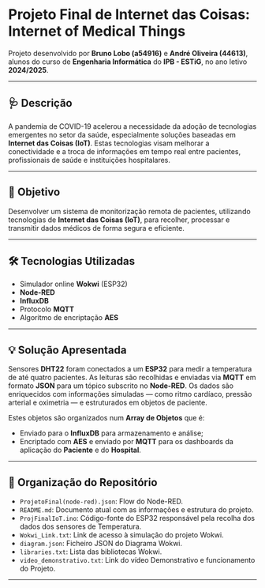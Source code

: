 # **Projeto Final de Internet das Coisas: Internet of Medical Things**

Projeto desenvolvido por **Bruno Lobo (a54916)** e **André Oliveira (44613)**, alunos do curso de **Engenharia Informática** do **IPB - ESTiG**, no ano letivo **2024/2025**.

---

## 🩺 Descrição

A pandemia de COVID-19 acelerou a necessidade da adoção de tecnologias emergentes no setor da saúde, especialmente soluções baseadas em **Internet das Coisas (IoT)**. Estas tecnologias visam melhorar a conectividade e a troca de informações em tempo real entre pacientes, profissionais de saúde e instituições hospitalares.

---

## 🎯 Objetivo

Desenvolver um sistema de monitorização remota de pacientes, utilizando tecnologias de **Internet das Coisas (IoT)**, para recolher, processar e transmitir dados médicos de forma segura e eficiente.

---

## 🛠️ Tecnologias Utilizadas

- Simulador online **Wokwi** (ESP32)
- **Node-RED**
- **InfluxDB**
- Protocolo **MQTT**
- Algoritmo de encriptação **AES**

---

## 💡 Solução Apresentada

Sensores **DHT22** foram conectados a um **ESP32** para medir a temperatura de até quatro pacientes. As leituras são recolhidas e enviadas via **MQTT** em formato **JSON** para um tópico subscrito no **Node-RED**. Os dados são enriquecidos com informações simuladas — como ritmo cardíaco, pressão arterial e oximetria — e estruturados em objetos de paciente.

Estes objetos são organizados num **Array de Objetos** que é:

- Enviado para o **InfluxDB** para armazenamento e análise;
- Encriptado com **AES** e enviado por **MQTT** para os dashboards da aplicação do **Paciente** e do **Hospital**.

---

## 📁 Organização do Repositório

- `ProjetoFinal(node-red).json`: Flow do Node-RED.
- `README.md`: Documento atual com as informações e estrutura do projeto.
- `ProjFinalIoT.ino`: Código-fonte do ESP32 responsável pela recolha dos dados dos sensores de Temperatura.
- `Wokwi_Link.txt`: Link de acesso à simulação do projeto Wokwi.
- `diagram.json`: Ficheiro JSON do Diagrama Wokwi.
- `libraries.txt`: Lista das bibliotecas Wokwi.
- `video_demonstrativo.txt`: Link do vídeo Demonstrativo e funcionamento do Projeto.

---
